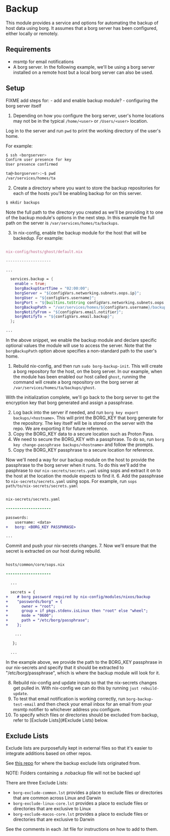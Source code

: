 # Backup

This module provides a service and options for automating the backup of host data using borg. It assumes that a borg server has been configured, either locally or remotely.

## Requirements

- msmtp for email notifications
- A borg server. In the following example, we'll be using a borg server installed on a remote host but a local borg server can also be used.

## Setup

FIXME add steps for:
    - add and enable backup module?
    - configuring the borg server itself

1. Depending on how you configure the borg server, user's home locations may not be in the typical `/home/<user>` or `/Users/<user>` location.

Log in to the server and run `pwd` to print the working directory of the user's home.

For example:

```bash
$ ssh <borgserver>
Confirm user presence for key
User presence confirmed

ta@<borgserver>:~$ pwd
/var/services/homes/ta
```
2. Create a directory where you want to store the backup repositories for each of the hosts you'll be enabling backup for on this server.

```bash
$ mkdir backups
```

Note the full path to the directory you created as we'll be providing it to one of the backup module's options in the next step. In this example the full path on the server is `/var/services/homes/ta/backups`.

3. In nix-config, enable the backup module for the host that will be backedup. For example:

```nix

nix-config/hosts/ghost/default.nix

--------------------

...

  services.backup = {
    enable = true;
    borgBackupStartTime = "02:00:00";
    borgServer = "${configVars.networking.subnets.oops.ip}";
    borgUser = "${configVars.username}";
    borgPort = "${builtins.toString configVars.networking.subnets.oops.port}";
    borgBackupPath = "/var/services/homes/${configVars.username}/backups";
    borgNotifyFrom = "${configVars.email.notifier}";
    borgNotifyTo = "${configVars.email.backup}";
  };

...

```

In the above snippet, we enable the backup module and declare specific optional values the module will use to access the server. Note that the `borgBackupPath` option above specifies a non-standard path to the user's home.
1. Rebuild nix-config, and then run `sudo borg-backup-init`. This will create a borg repository for the host, on the borg server. In our example, when the module has been enabled our host called `ghost`, running the command will create a borg repository on the borg server at `/var/services/homes/ta/backups/ghost`.

With the initialization complete, we'll go back to the borg server to get the encryption key that borg generated and assign a passphrase.

2. Log back into the server if needed, and run `borg key export backups/<hostname>`. This will print the BORG_KEY that borg generate for the repository. The key itself will be is stored on the server with the repo. We are exporting it for future reference.
3. Copy the BORG_KEY data to a secure location such as Proton Pass.
4. We need to secure the BORG_KEY with a passphrase. To do so, run `borg key change-passphrase backups/<hostname>` and follow the prompts.
5. Copy the BORG_KEY passphrase to a secure location for reference.

Now we'll need a way for our backup module on the host to provide the passphrase to the borg server when it runs. To do this we'll add the pasphrase to our `nix-secrets/secrets.yaml` using sops and extract it on to the host at the location the module expects to find it.
6. Add the passphrase to `nix-secrets/secrets.yaml` using sops. For example, run `sops path/to/nix-secrets/secrets.yaml`

```diff

nix-secrets/secrets.yaml

--------------------

passwords:
    username: <data>
+   borg: <BORG_KEY PASSPHRASE>

...

```

Commit and push your nix-secrets changes.
7. Now we'll ensure that the secret is extracted on our host during rebuild.

```diff

hosts/common/core/sops.nix

--------------------

  ...

  secrets = {
+    # borg password required by nix-config/modules/nixos/backup
+    "passwords/borg" = {
+      owner = "root";
+      group = if pkgs.stdenv.isLinux then "root" else "wheel";
+      mode = "0600";
+      path = "/etc/borg/passphrase";
+    };

    ...

   };

  ...

```
In the example above, we provide the path to the BORG_KEY passphrase in our nix-secrets and specify that it should be extracted to "/etc/borg/passphrase", which is where the backup module will look for it.

8. Rebuild nix-config and update inputs so that the nix-secrets changes get pulled in. With nix-config we can do this by running `just rebuild-update`.
9. To test that email notification is working correctly, run `borg-backup-test-email` and then check your email inbox for an email from your msmtp notifier to whichever address you configure.
10. To specify which files or directories should be excluded from backup, refer to [Exclude Lists](#Exclude Lists) below.

## Exclude Lists

Exclude lists are purposefully kept in external files so that it's easier to integrate additions based on other repos.

See [this repo](https://github.com/SterlingHooten/borg-backup-exclusions-macos) for where the backup exclude lists originated from.

NOTE: Folders containing a .nobackup file will not be backed up!

There are three Exclude Lists:

- `borg-exclude-common.lst` provides a place to exclude files or directories that are common across Linux and Darwin
- `borg-exclude-linux-core.lst` provides a place to exclude files or directories that are exclusive to Linux
- `borg-exclude-macos-core.lst` provides a place to exclude files or directories that are exclusive to Darwin

See the comments in each .lst file for instructions on how to add to them.

